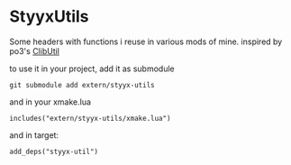 # StyyxUtils

Some headers with functions i reuse in various mods of mine. 
inspired by po3's [ClibUtil](https://github.com/powerof3/CLibUtil) 

to use it in your project, add it as submodule 
```
git submodule add extern/styyx-utils
```

and in your xmake.lua
```
includes("extern/styyx-utils/xmake.lua")
```
and in target:
```
add_deps("styyx-util")
```
